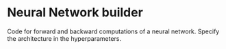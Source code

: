 # Neural Network builder

Code for forward and backward computations of a neural network. Specify the architecture in the hyperparameters. 
